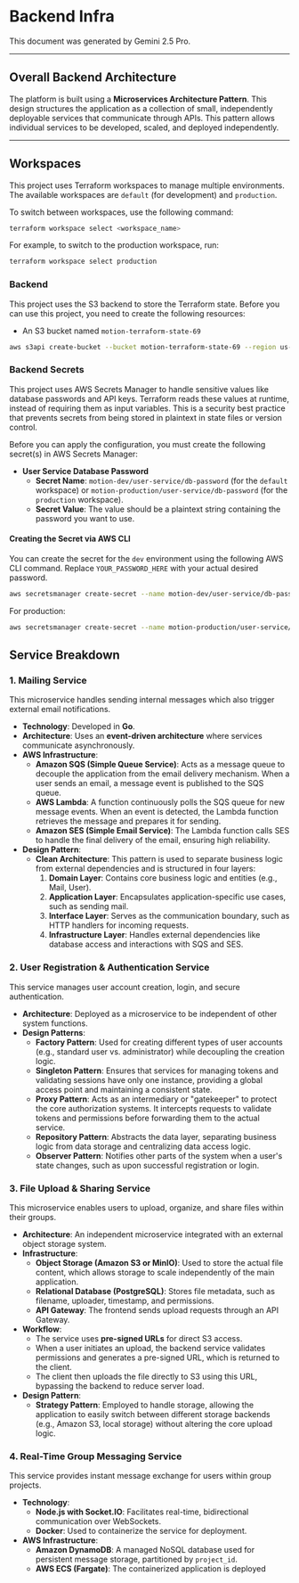 # Backend Infra

This document was generated by Gemini 2.5 Pro.

---
## **Overall Backend Architecture**

The platform is built using a **Microservices Architecture Pattern**. This design structures the application as a collection of small, independently deployable services that communicate through APIs. This pattern allows individual services to be developed, scaled, and deployed independently.

---

## Workspaces

This project uses Terraform workspaces to manage multiple environments. The available workspaces are `default` (for development) and `production`.

To switch between workspaces, use the following command:

```bash
terraform workspace select <workspace_name>
```

For example, to switch to the production workspace, run:

```bash
terraform workspace select production
```

### Backend

This project uses the S3 backend to store the Terraform state. Before you can use this project, you need to create the following resources:

*   An S3 bucket named `motion-terraform-state-69`
```bash
aws s3api create-bucket --bucket motion-terraform-state-69 --region us-east-1
```

### Backend Secrets

This project uses AWS Secrets Manager to handle sensitive values like database passwords and API keys. Terraform reads these values at runtime, instead of requiring them as input variables. This is a security best practice that prevents secrets from being stored in plaintext in state files or version control.

Before you can apply the configuration, you must create the following secret(s) in AWS Secrets Manager:

*   **User Service Database Password**
    *   **Secret Name**: `motion-dev/user-service/db-password` (for the `default` workspace) or `motion-production/user-service/db-password` (for the `production` workspace).
    *   **Secret Value**: The value should be a plaintext string containing the password you want to use.


#### Creating the Secret via AWS CLI

You can create the secret for the `dev` environment using the following AWS CLI command. Replace `YOUR_PASSWORD_HERE` with your actual desired password.

```bash
aws secretsmanager create-secret --name motion-dev/user-service/db-password --secret-string YOUR_PASSWORD_HERE --region us-west-1
```

For production:

```bash
aws secretsmanager create-secret --name motion-production/user-service/db-password --secret-string YOUR_SECURE_PASSWORD_HERE --region us-east-1
```


## **Service Breakdown**

### **1. Mailing Service**

This microservice handles sending internal messages which also trigger external email notifications.

* **Technology**: Developed in **Go**.
* **Architecture**: Uses an **event-driven architecture** where services communicate asynchronously.
* **AWS Infrastructure**:
    * **Amazon SQS (Simple Queue Service)**: Acts as a message queue to decouple the application from the email delivery mechanism. When a user sends an email, a message event is published to the SQS queue.
    * **AWS Lambda**: A function continuously polls the SQS queue for new message events. When an event is detected, the Lambda function retrieves the message and prepares it for sending.
    * **Amazon SES (Simple Email Service)**: The Lambda function calls SES to handle the final delivery of the email, ensuring high reliability.
* **Design Pattern**:
    * **Clean Architecture**: This pattern is used to separate business logic from external dependencies and is structured in four layers:
        1.  **Domain Layer**: Contains core business logic and entities (e.g., Mail, User).
        2.  **Application Layer**: Encapsulates application-specific use cases, such as sending mail.
        3.  **Interface Layer**: Serves as the communication boundary, such as HTTP handlers for incoming requests.
        4.  **Infrastructure Layer**: Handles external dependencies like database access and interactions with SQS and SES.

### **2. User Registration & Authentication Service**

This service manages user account creation, login, and secure authentication.

* **Architecture**: Deployed as a microservice to be independent of other system functions.
* **Design Patterns**:
    * **Factory Pattern**: Used for creating different types of user accounts (e.g., standard user vs. administrator) while decoupling the creation logic.
    * **Singleton Pattern**: Ensures that services for managing tokens and validating sessions have only one instance, providing a global access point and maintaining a consistent state.
    * **Proxy Pattern**: Acts as an intermediary or "gatekeeper" to protect the core authorization systems. It intercepts requests to validate tokens and permissions before forwarding them to the actual service.
    * **Repository Pattern**: Abstracts the data layer, separating business logic from data storage and centralizing data access logic.
    * **Observer Pattern**: Notifies other parts of the system when a user's state changes, such as upon successful registration or login.

### **3. File Upload & Sharing Service**

This microservice enables users to upload, organize, and share files within their groups.

* **Architecture**: An independent microservice integrated with an external object storage system.
* **Infrastructure**:
    * **Object Storage (Amazon S3 or MinIO)**: Used to store the actual file content, which allows storage to scale independently of the main application.
    * **Relational Database (PostgreSQL)**: Stores file metadata, such as filename, uploader, timestamp, and permissions.
    * **API Gateway**: The frontend sends upload requests through an API Gateway.
* **Workflow**:
    * The service uses **pre-signed URLs** for direct S3 access.
    * When a user initiates an upload, the backend service validates permissions and generates a pre-signed URL, which is returned to the client.
    * The client then uploads the file directly to S3 using this URL, bypassing the backend to reduce server load.
* **Design Pattern**:
    * **Strategy Pattern**: Employed to handle storage, allowing the application to easily switch between different storage backends (e.g., Amazon S3, local storage) without altering the core upload logic.

### **4. Real-Time Group Messaging Service**

This service provides instant message exchange for users within group projects.

* **Technology**:
    * **Node.js with Socket.IO**: Facilitates real-time, bidirectional communication over WebSockets.
    * **Docker**: Used to containerize the service for deployment.
* **AWS Infrastructure**:
    * **Amazon DynamoDB**: A managed NoSQL database used for persistent message storage, partitioned by `project_id`.
    * **AWS ECS (Fargate)**: The containerized application is deployed
